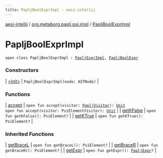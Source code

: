 ```yaml
---
title: PapljBoolExprImpl - aesi-intellij
---
```


[aesi-intellij](../../index.html) / [org.metaborg.paplj.psi.impl](../index.html) / [PapljBoolExprImpl](.)

# PapljBoolExprImpl

`open class PapljBoolExprImpl : `[`PapljExprImpl`](../-paplj-expr-impl/index.html)`, `[`PapljBoolExpr`](../../org.metaborg.paplj.psi/-paplj-bool-expr/index.html)

### Constructors

| [&lt;init&gt;](-init-.html) | `PapljBoolExprImpl(node: ASTNode)` |

### Functions

| [accept](accept.html) | `open fun accept(visitor: `[`PapljVisitor`](../../org.metaborg.paplj.psi/-paplj-visitor/index.html)`): `[`Unit`](https://kotlinlang.org/api/latest/jvm/stdlib/kotlin/-unit/index.html)<br>`open fun accept(visitor: PsiElementVisitor): `[`Unit`](https://kotlinlang.org/api/latest/jvm/stdlib/kotlin/-unit/index.html) |
| [getKFalse](get-k-false.html) | `open fun getKFalse(): PsiElement?` |
| [getKTrue](get-k-true.html) | `open fun getKTrue(): PsiElement?` |

### Inherited Functions

| [getBraceL](../-paplj-expr-impl/get-brace-l.html) | `open fun getBraceL(): PsiElement?` |
| [getBraceR](../-paplj-expr-impl/get-brace-r.html) | `open fun getBraceR(): PsiElement?` |
| [getExpr](../-paplj-expr-impl/get-expr.html) | `open fun getExpr(): `[`PapljExpr`](../../org.metaborg.paplj.psi/-paplj-expr/index.html)`?` |

